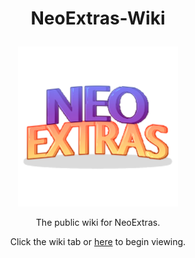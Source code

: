 # <p align="center">NeoExtras-Wiki</p>
<p align="center"><img src="NeoExtras.png" /></p>
<p align="center">The public wiki for NeoExtras.</p>
<p align="center">Click the wiki tab or <a href="https://github.com/Neovitalism/NeoExtras-Wiki/wiki">here</a> to begin viewing.</p>
